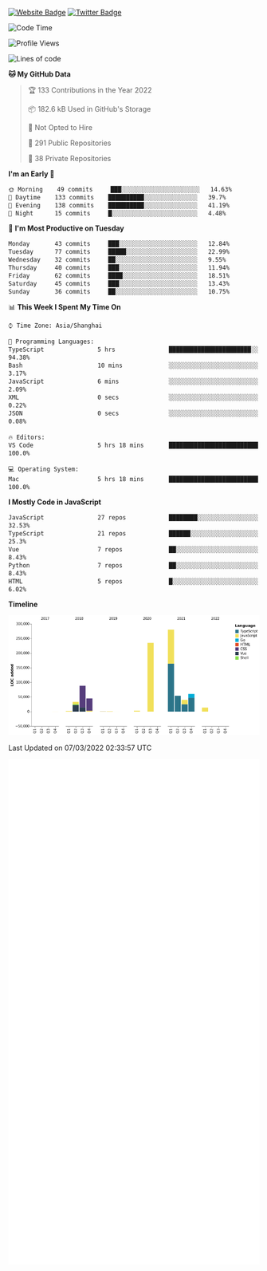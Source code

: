 [![Website Badge](https://img.shields.io/badge/-caos.me-444444?style=flat&logo=Google-Chrome&logoColor=f2f2f2&link=https://caos.me)](https://caos.me)
[![Twitter Badge](https://img.shields.io/badge/-@caosbad-1da1f2?style=flat&labelColor=1ca0f1&logo=twitter&logoColor=white&link=https://twitter.com/caosbad)](https://twitter.com/caosbad)



<!--START_SECTION:waka-->
![Code Time](http://img.shields.io/badge/Code%20Time-150%20hrs%2045%20mins-blue)

![Profile Views](http://img.shields.io/badge/Profile%20Views-0-blue)

![Lines of code](https://img.shields.io/badge/From%20Hello%20World%20I%27ve%20Written-856%20Thousand%20lines%20of%20code-blue)

**🐱 My GitHub Data** 

> 🏆 133 Contributions in the Year 2022
 > 
> 📦 182.6 kB Used in GitHub's Storage 
 > 
> 🚫 Not Opted to Hire
 > 
> 📜 291 Public Repositories 
 > 
> 🔑 38 Private Repositories  
 > 
**I'm an Early 🐤** 

```text
🌞 Morning    49 commits     ███░░░░░░░░░░░░░░░░░░░░░░   14.63% 
🌆 Daytime    133 commits    ██████████░░░░░░░░░░░░░░░   39.7% 
🌃 Evening    138 commits    ██████████░░░░░░░░░░░░░░░   41.19% 
🌙 Night      15 commits     █░░░░░░░░░░░░░░░░░░░░░░░░   4.48%

```
📅 **I'm Most Productive on Tuesday** 

```text
Monday       43 commits     ███░░░░░░░░░░░░░░░░░░░░░░   12.84% 
Tuesday      77 commits     █████░░░░░░░░░░░░░░░░░░░░   22.99% 
Wednesday    32 commits     ██░░░░░░░░░░░░░░░░░░░░░░░   9.55% 
Thursday     40 commits     ███░░░░░░░░░░░░░░░░░░░░░░   11.94% 
Friday       62 commits     ████░░░░░░░░░░░░░░░░░░░░░   18.51% 
Saturday     45 commits     ███░░░░░░░░░░░░░░░░░░░░░░   13.43% 
Sunday       36 commits     ██░░░░░░░░░░░░░░░░░░░░░░░   10.75%

```


📊 **This Week I Spent My Time On** 

```text
⌚︎ Time Zone: Asia/Shanghai

💬 Programming Languages: 
TypeScript               5 hrs               ███████████████████████░░   94.38% 
Bash                     10 mins             ░░░░░░░░░░░░░░░░░░░░░░░░░   3.17% 
JavaScript               6 mins              ░░░░░░░░░░░░░░░░░░░░░░░░░   2.09% 
XML                      0 secs              ░░░░░░░░░░░░░░░░░░░░░░░░░   0.22% 
JSON                     0 secs              ░░░░░░░░░░░░░░░░░░░░░░░░░   0.08%

🔥 Editors: 
VS Code                  5 hrs 18 mins       █████████████████████████   100.0%

💻 Operating System: 
Mac                      5 hrs 18 mins       █████████████████████████   100.0%

```

**I Mostly Code in JavaScript** 

```text
JavaScript               27 repos            ████████░░░░░░░░░░░░░░░░░   32.53% 
TypeScript               21 repos            ██████░░░░░░░░░░░░░░░░░░░   25.3% 
Vue                      7 repos             ██░░░░░░░░░░░░░░░░░░░░░░░   8.43% 
Python                   7 repos             ██░░░░░░░░░░░░░░░░░░░░░░░   8.43% 
HTML                     5 repos             █░░░░░░░░░░░░░░░░░░░░░░░░   6.02%

```


**Timeline**

![Chart not found](https://raw.githubusercontent.com/caosbad/caosbad/master/charts/bar_graph.png) 


 Last Updated on 07/03/2022 02:33:57 UTC
<!--END_SECTION:waka-->


![Metrics](https://github.com/caosbad/CaosBad/blob/master/github-metrics.svg)
